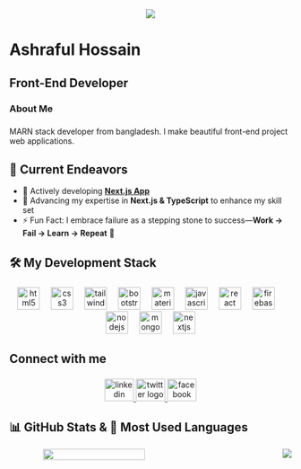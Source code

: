 <div align="center">
  <img src="https://i.ibb.co.com/6RrJRNm6/github-banner-resized.jpg" />
</div>

<h1 align="left">Ashraful Hossain</h1>

###

<h2 align="left">Front-End Developer</h2>

<h3 align="left">About Me</h3>

###

<p align="left">MARN stack developer from bangladesh. I make beautiful front-end project web applications.</p>

###


## 🚀 Current Endeavors  
- 🔭 Actively developing **[Next.js App](https://github.com/ashrafulhossain1/next-js-app)**  
- 🌱 Advancing my expertise in **Next.js & TypeScript** to enhance my skill set  
- ⚡ Fun Fact: I embrace failure as a stepping stone to success—**Work → Fail → Learn → Repeat** 🔄  

###

<h2 align="left">🛠️ My Development Stack</h2>

###

<div align="center">
  <img src="https://cdn.jsdelivr.net/gh/devicons/devicon/icons/html5/html5-original.svg" height="40" alt="html5 logo"  />
  <img width="12" />
  <img src="https://cdn.jsdelivr.net/gh/devicons/devicon/icons/css3/css3-original.svg" height="40" alt="css3 logo"  />
  <img width="12" />
  <img src="https://cdn.jsdelivr.net/gh/devicons/devicon/icons/tailwindcss/tailwindcss-original-wordmark.svg" height="40" alt="tailwindcss logo"  />
  <img width="12" />
  <img src="https://cdn.jsdelivr.net/gh/devicons/devicon/icons/bootstrap/bootstrap-original.svg" height="40" alt="bootstrap logo"  />
  <img width="12" />
  <img src="https://cdn.jsdelivr.net/gh/devicons/devicon/icons/materialui/materialui-original.svg" height="40" alt="materialui logo"  />
  <img width="12" />
  <img src="https://skillicons.dev/icons?i=js" height="40" alt="javascript logo"  />
  <img width="12" />
  <img src="https://cdn.jsdelivr.net/gh/devicons/devicon/icons/react/react-original.svg" height="40" alt="react logo"  />
  <img width="12" />
  <img src="https://cdn.jsdelivr.net/gh/devicons/devicon/icons/firebase/firebase-plain.svg" height="40" alt="firebase logo"  />
  <img width="12" />
  <img src="https://cdn.jsdelivr.net/gh/devicons/devicon/icons/nodejs/nodejs-original.svg" height="40" alt="nodejs logo"  />
  <img width="12" />
  <img src="https://cdn.jsdelivr.net/gh/devicons/devicon/icons/mongodb/mongodb-original.svg" height="40" alt="mongodb logo"  />
  <img width="12" />
  <img src="https://img.shields.io/badge/Next.js-000000?logo=nextdotjs&logoColor=white&style=for-the-badge" height="40" alt="nextjs logo"  />
</div>

###

<h2 align="left">Connect with me</h2>

###

<div align="center">
  <a href="https://www.linkedin.com/in/ashrafulhossain1" target="_blank">
    <img src="https://raw.githubusercontent.com/maurodesouza/profile-readme-generator/master/src/assets/icons/social/linkedin/default.svg" width="52" height="40" alt="linkedin logo"  />
  </a>
  <a href="https://x.com/ahmeadashraful" target="_blank">
    <img src="https://raw.githubusercontent.com/maurodesouza/profile-readme-generator/master/src/assets/icons/social/twitter/default.svg" width="52" height="40" alt="twitter logo"  />
  </a>
  <a href="https://www.facebook.com/ahmeadashraful" target="_blank">
    <img src="https://raw.githubusercontent.com/maurodesouza/profile-readme-generator/master/src/assets/icons/social/facebook/default.svg" width="52" height="40" alt="facebook logo"  />
  </a>
</div>


## 📊 GitHub Stats & 🚀 Most Used Languages  
<div align="center" style="display: flex; flex-direction: row; justify-content: space-between; gap: 20px;">

  <img width="60%" src="https://github-readme-streak-stats.herokuapp.com?user=ashrafulhossain1&theme=react&hide_border=true&background=0D1117&stroke=0D1117&fire=FF1CF7&sideLabels=00F0FF&currStreakNum=FF1CF7&ring=FF1CF7&currStreakLabel=FF1CF7&sideNums=00F0FF" />

  <img src="https://github-readme-stats.vercel.app/api/top-langs/?username=ashrafulhossain1&layout=compact&theme=tokyonight&hide_border=true" />
</div>

###


###
